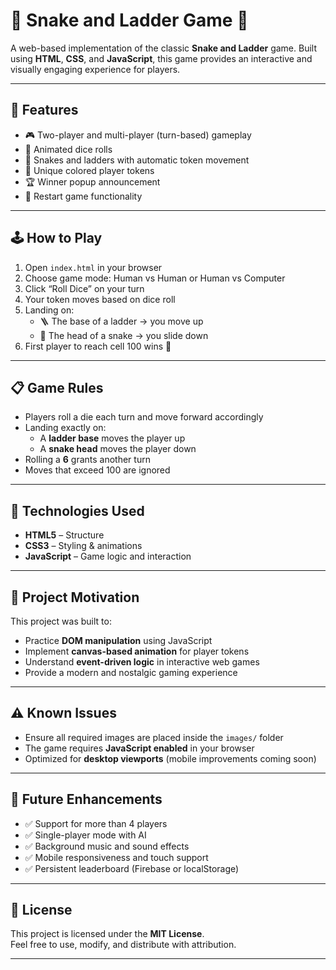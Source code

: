 # 🎲 Snake and Ladder Game 🐍

A web-based implementation of the classic **Snake and Ladder** game. Built using **HTML**, **CSS**, and **JavaScript**, this game provides an interactive and visually engaging experience for players.

---

## 🚀 Features

- 🎮 Two-player and multi-player (turn-based) gameplay  
- 🎲 Animated dice rolls  
- 🐍 Snakes and ladders with automatic token movement  
- 🧍 Unique colored player tokens  
- 🏆 Winner popup announcement  
- 🔁 Restart game functionality  

---

## 🕹️ How to Play

1. Open `index.html` in your browser  
2. Choose game mode: Human vs Human or Human vs Computer  
3. Click “Roll Dice” on your turn  
4. Your token moves based on dice roll  
5. Landing on:
   - 🪜 The base of a ladder → you move up  
   - 🐍 The head of a snake → you slide down  
6. First player to reach cell 100 wins 🎉  

---

## 📋 Game Rules

- Players roll a die each turn and move forward accordingly  
- Landing exactly on:
  - A **ladder base** moves the player up  
  - A **snake head** moves the player down  
- Rolling a **6** grants another turn  
- Moves that exceed 100 are ignored  

---

## 🔧 Technologies Used

- **HTML5** – Structure  
- **CSS3** – Styling & animations  
- **JavaScript** – Game logic and interaction  

---

## 🎯 Project Motivation

This project was built to:

- Practice **DOM manipulation** using JavaScript  
- Implement **canvas-based animation** for player tokens  
- Understand **event-driven logic** in interactive web games  
- Provide a modern and nostalgic gaming experience  

---

## ⚠️ Known Issues

- Ensure all required images are placed inside the `images/` folder  
- The game requires **JavaScript enabled** in your browser  
- Optimized for **desktop viewports** (mobile improvements coming soon)  

---

## 🌟 Future Enhancements

- ✅ Support for more than 4 players  
- ✅ Single-player mode with AI  
- ✅ Background music and sound effects  
- ✅ Mobile responsiveness and touch support  
- ✅ Persistent leaderboard (Firebase or localStorage)  

---

## 📜 License

This project is licensed under the **MIT License**.  
Feel free to use, modify, and distribute with attribution.

---

